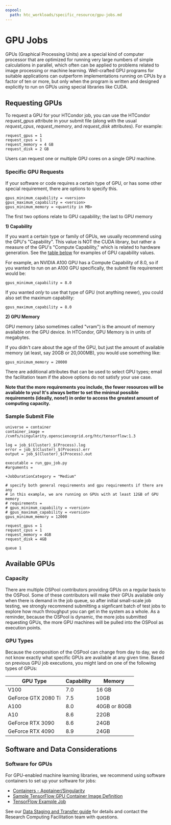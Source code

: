 ```yaml
---
ospool:
  path: htc_workloads/specific_resource/gpu-jobs.md
---
```


GPU Jobs
========

GPUs (Graphical Processing Units) are a special kind of computer
processor that are optimized for running very large numbers of simple
calculations in parallel, which often can be applied to problems related
to image processing or machine learning. Well-crafted GPU programs for
suitable applications can outperform implementations running on CPUs
by a factor of ten or more, but only when the program is written and
designed explicitly to run on GPUs using special libraries like CUDA.

## Requesting GPUs

To request a GPU for your HTCondor job, you can use the 
HTCondor *request_gpus* attribute in your submit file (along 
with the usual *request_cpus*, *request_memory*, and *request_disk*
attributes). For example:

    request_gpus = 1
    request_cpus = 1
    request_memory = 4 GB
    request_disk = 2 GB

Users can request one or multiple GPU cores on a single GPU machine.

### Specific GPU Requests

If your software or code requires a certain type of GPU, or has some
other special requirement, there are options to specify this. 

	gpus_minimum_capability = <version>
	gpus_maximum_capability = <version>
	gpus_minimum_memory = <quantity in MB>

The first two options relate to GPU capability; the last to GPU memory 

**1) Capability**

If you want a certain type or family of GPUs, we usually recommend using the GPU's 
"Capability". This value is NOT the CUDA library, but rather a measure of the 
GPU's "Compute Capability," which is related to hardware generation. See the 
[table below](#gpu-types) for examples of GPU capability values. 

For example, an NVIDIA A100 GPU has a 
Compute Capability of 8.0, so if you wanted to run on an A100 GPU specifically, 
the submit file requirement would be: 

    gpus_minimum_capability = 8.0

If you wanted *only* to use that type of GPU (not anything newer), you could also set the 
maximum capability: 

	gpus_maximum_capability = 8.0

**2) GPU Memory**

GPU memory (also sometimes called "vram") is the amount of memory available on 
the GPU device. In HTCondor, GPU Memory is in units of megabytes. 

If you didn't care about the age of the GPU, but just the amount of available memory
(at least, say 20GB or 20,000MB), you would use something like: 

	gpus_minimum_memory = 20000

There are additional attributes that can be used to select GPU types; email the 
facilitation team if the above options do not satisfy your use case. 

**Note that the more requirements you include, the fewer resources will be available 
to you! It's always better to set the minimal possible requirements (ideally, none!) 
in order to access the greatest amount of computing capacity.**

### Sample Submit File

    universe = container
    container_image = /cvmfs/singularity.opensciencegrid.org/htc/tensorflow:1.3

    log = job_$(Cluster)_$(Process).log
    error = job_$(Cluster)_$(Process).err
    output = job_$(Cluster)_$(Process).out
    
    executable = run_gpu_job.py
    #arguments = 

    +JobDurationCategory = "Medium"
   
    # specify both general requirements and gpu requirements if there are any
    # in this example, we are running on GPUs with at least 12GB of GPU memory
    # requirements =
    # gpus_minimum_capability = <version>
	# gpus_maximum_capability = <version>
	gpus_minimum_memory = 12000
    
    request_gpus = 1
    request_cpus = 1
    request_memory = 4GB
    request_disk = 4GB
    
    queue 1

## Available GPUs

### Capacity

There are multiple OSPool contributors providing GPUs on a regular
basis to the OSPool. Some of these contributors will make their GPUs
available only when there is demand in the job queue, so after initial
small-scale job testing, we strongly recommend submitting a signficant
batch of test jobs to explore how much throughput you can get in the
system as a whole. As a reminder, because the OSPool is dynamic, the more jobs submitted requesting GPUs, the more GPU machines will be pulled into the OSPool as execution points.

### GPU Types

Because the composition of the OSPool can change from day to day, we do
not know exactly what specific GPUs are available at any given time.
Based on previous GPU job executions, you might land on one of the
following types of GPUs:

| GPU Type | Capability | Memory | 
| -------- | ---------- | ------ | 
| V100 | 7.0 | 16 GB | 
| GeForce GTX 2080 Ti | 7.5 | 10GB | 
| A100 | 8.0 | 40GB or 80GB | 
| A10 | 8.6 | 22GB | 
| GeForce RTX 3090 | 8.6 | 24GB |
| GeForce RTX 4090 | 8.9 | 24GB | 

## Software and Data Considerations

### Software for GPUs

For GPU-enabled machine learning libraries, we recommend using 
software containers to set up your software for jobs: 

  * [Containers - Apptainer/Singularity](../../../htc_workloads/using_software/containers-singularity/)
  * [Sample TensorFlow GPU Container Image Definition](https://github.com/opensciencegrid/osgvo-tensorflow-gpu/blob/master/Dockerfile)
  * [TensorFlow Example Job](../../../software_examples/machine_learning/tutorial-tensorflow-containers/)


See our [Data Staging and Transfer guide](../../../htc_workloads/managing_data/osgconnect-storage/) for
details and contact the Research Computing Facilitation team with questions.
